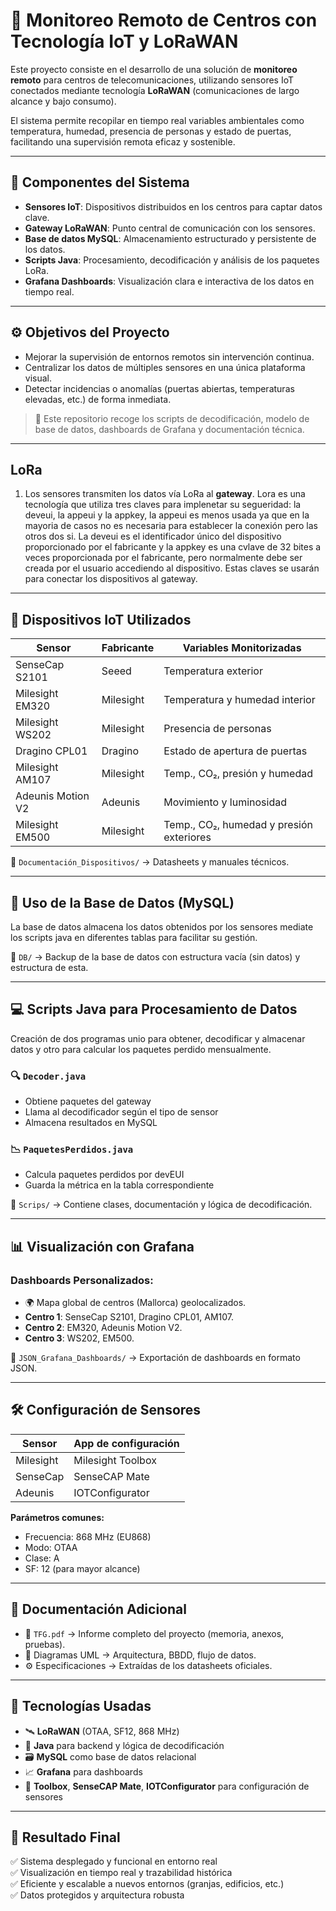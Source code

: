 # 🚁 Monitoreo Remoto de Centros con Tecnología IoT y LoRaWAN

Este proyecto consiste en el desarrollo de una solución de **monitoreo remoto** para centros de telecomunicaciones, utilizando sensores IoT conectados mediante tecnología **LoRaWAN** (comunicaciones de largo alcance y bajo consumo).

El sistema permite recopilar en tiempo real variables ambientales como temperatura, humedad, presencia de personas y estado de puertas, facilitando una supervisión remota eficaz y sostenible.

---

## 🧹 Componentes del Sistema

- **Sensores IoT**: Dispositivos distribuidos en los centros para captar datos clave.
- **Gateway LoRaWAN**: Punto central de comunicación con los sensores.
- **Base de datos MySQL**: Almacenamiento estructurado y persistente de los datos.
- **Scripts Java**: Procesamiento, decodificación y análisis de los paquetes LoRa.
- **Grafana Dashboards**: Visualización clara e interactiva de los datos en tiempo real.

---

## ⚙️ Objetivos del Proyecto

- Mejorar la supervisión de entornos remotos sin intervención continua.
- Centralizar los datos de múltiples sensores en una única plataforma visual.
- Detectar incidencias o anomalías (puertas abiertas, temperaturas elevadas, etc.) de forma inmediata.

> 📁 Este repositorio recoge los scripts de decodificación, modelo de base de datos, dashboards de Grafana y documentación técnica.

---

## LoRa

1. Los sensores transmiten los datos vía LoRa al **gateway**. Lora es una tecnología que utiliza tres claves para implenetar su segueridad: la deveui, la appeui y la appkey, la appeui es menos usada ya que en la mayoria de casos no es necesaria para establecer la conexión pero las otros dos si. La deveui es el identificador único del dispositivo proporcionado por el fabricante y la appkey es una cvlave de 32 bites a veces proporcionada por el fabricante, pero normalmente debe ser creada por el usuario accediendo al dispositivo. Estas claves se usarán para conectar los dispositivos al gateway. 

---

## 🔌 Dispositivos IoT Utilizados

| Sensor              | Fabricante | Variables Monitorizadas                          |
|---------------------|------------|--------------------------------------------------|
| SenseCap S2101      | Seeed      | Temperatura exterior                             |
| Milesight EM320     | Milesight  | Temperatura y humedad interior                   |
| Milesight WS202     | Milesight  | Presencia de personas                            |
| Dragino CPL01       | Dragino    | Estado de apertura de puertas                    |
| Milesight AM107     | Milesight  | Temp., CO₂, presión y humedad                    |
| Adeunis Motion V2   | Adeunis    | Movimiento y luminosidad                         |
| Milesight EM500     | Milesight  | Temp., CO₂, humedad y presión exteriores         |

📁 `Documentación_Dispositivos/` → Datasheets y manuales técnicos.

---

## 🧾 Uso de la  Base de Datos (MySQL)

La base de datos almacena los datos obtenidos por los sensores mediate los scripts java en diferentes tablas para facilitar su gestión.

📁 `DB/` → Backup de la base de datos con estructura vacía (sin datos) y estructura de esta.

---

## 💻 Scripts Java para Procesamiento de Datos

Creación de dos programas unio para obtener, decodificar y almacenar datos y otro para calcular los paquetes perdido  mensualmente. 

### 🔍 `Decoder.java`

- Obtiene paquetes del gateway
- Llama al decodificador según el tipo de sensor
- Almacena resultados en MySQL

### 📉 `PaquetesPerdidos.java`

- Calcula paquetes perdidos por devEUI
- Guarda la métrica en la tabla correspondiente

📁 `Scrips/` → Contiene clases, documentación y lógica de decodificación.

---

## 📊 Visualización con Grafana

### Dashboards Personalizados:

- 🌍 Mapa global de centros (Mallorca) geolocalizados.
- **Centro 1**: SenseCap S2101, Dragino CPL01, AM107.
- **Centro 2**: EM320, Adeunis Motion V2.
- **Centro 3**: WS202, EM500.

📁 `JSON_Grafana_Dashboards/` → Exportación de dashboards en formato JSON.

---

## 🛠️ Configuración de Sensores

| Sensor     | App de configuración        |
|------------|-----------------------------|
| Milesight  | Milesight Toolbox           |
| SenseCap   | SenseCAP Mate               |
| Adeunis    | IOTConfigurator             |

**Parámetros comunes:**

- Frecuencia: 868 MHz (EU868)
- Modo: OTAA
- Clase: A
- SF: 12 (para mayor alcance)

---

## 📎 Documentación Adicional

- 📄 `TFG.pdf` → Informe completo del proyecto (memoria, anexos, pruebas).
- 📐 Diagramas UML → Arquitectura, BBDD, flujo de datos.
- ⚙️ Especificaciones → Extraídas de los datasheets oficiales.

---

## 🚀 Tecnologías Usadas

- 🛰️ **LoRaWAN** (OTAA, SF12, 868 MHz)
- 🧠 **Java** para backend y lógica de decodificación
- 🗃️ **MySQL** como base de datos relacional
- 📈 **Grafana** para dashboards
- 🧰 **Toolbox**, **SenseCAP Mate**, **IOTConfigurator** para configuración de sensores

---

## 🌾 Resultado Final

✅ Sistema desplegado y funcional en entorno real  
✅ Visualización en tiempo real y trazabilidad histórica  
✅ Eficiente y escalable a nuevos entornos (granjas, edificios, etc.)  
✅ Datos protegidos y arquitectura robusta
